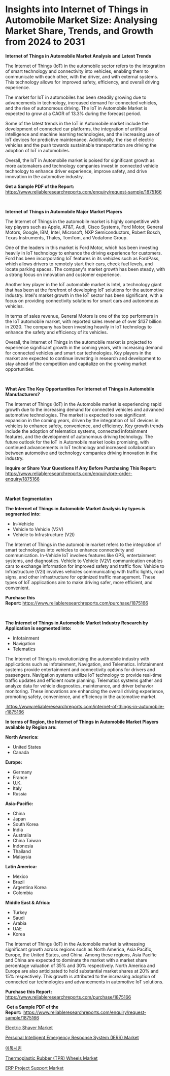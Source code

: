 <p><h1>Insights into Internet of Things in Automobile Market Size: Analysing Market Share, Trends, and Growth from 2024 to 2031</h1></p><p><strong>Internet of Things in Automobile Market Analysis and Latest Trends</strong></p>
<p><p>The Internet of Things (IoT) in the automobile sector refers to the integration of smart technology and connectivity into vehicles, enabling them to communicate with each other, with the driver, and with external systems. This technology allows for improved safety, efficiency, and overall driving experience.</p><p>The market for IoT in automobiles has been steadily growing due to advancements in technology, increased demand for connected vehicles, and the rise of autonomous driving. The IoT in Automobile Market is expected to grow at a CAGR of 13.3% during the forecast period. </p><p>Some of the latest trends in the IoT in Automobile market include the development of connected car platforms, the integration of artificial intelligence and machine learning technologies, and the increasing use of IoT devices for predictive maintenance. Additionally, the rise of electric vehicles and the push towards sustainable transportation are driving the adoption of IoT in automobiles.</p><p>Overall, the IoT in Automobile market is poised for significant growth as more automakers and technology companies invest in connected vehicle technology to enhance driver experience, improve safety, and drive innovation in the automotive industry.</p></p>
<p><strong>Get a Sample PDF of the Report:&nbsp;</strong> <a href="https://www.reliableresearchreports.com/enquiry/request-sample/1875166">https://www.reliableresearchreports.com/enquiry/request-sample/1875166</a></p>
<p>&nbsp;</p>
<p><strong>Internet of Things in Automobile Major Market Players</strong></p>
<p><p>The Internet of Things in the automobile market is highly competitive with key players such as Apple, AT&T, Audi, Cisco Systems, Ford Motor, General Motors, Google, IBM, Intel, Microsoft, NXP Semiconductors, Robert Bosch, Texas Instruments, Thales, TomTom, and Vodafone Group.</p><p>One of the leaders in this market is Ford Motor, which has been investing heavily in IoT technology to enhance the driving experience for customers. Ford has been incorporating IoT features in its vehicles such as FordPass, which allows drivers to remotely start their cars, check fuel levels, and locate parking spaces. The company's market growth has been steady, with a strong focus on innovation and customer experience.</p><p>Another key player in the IoT automobile market is Intel, a technology giant that has been at the forefront of developing IoT solutions for the automotive industry. Intel's market growth in the IoT sector has been significant, with a focus on providing connectivity solutions for smart cars and autonomous vehicles.</p><p>In terms of sales revenue, General Motors is one of the top performers in the IoT automobile market, with reported sales revenue of over $137 billion in 2020. The company has been investing heavily in IoT technology to enhance the safety and efficiency of its vehicles.</p><p>Overall, the Internet of Things in the automobile market is projected to experience significant growth in the coming years, with increasing demand for connected vehicles and smart car technologies. Key players in the market are expected to continue investing in research and development to stay ahead of the competition and capitalize on the growing market opportunities.</p></p>
<p>&nbsp;</p>
<p><strong>What Are The Key Opportunities For Internet of Things in Automobile Manufacturers?</strong></p>
<p><p>The Internet of Things (IoT) in the Automobile market is experiencing rapid growth due to the increasing demand for connected vehicles and advanced automotive technologies. The market is expected to see significant expansion in the coming years, driven by the integration of IoT devices in vehicles to enhance safety, convenience, and efficiency. Key growth trends include the adoption of telematics systems, connected infotainment features, and the development of autonomous driving technology. The future outlook for the IoT in Automobile market looks promising, with continued advancements in IoT technology and increased collaboration between automotive and technology companies driving innovation in the industry.</p></p>
<p><strong>Inquire or Share Your Questions If Any Before Purchasing This Report:</strong> <a href="https://www.reliableresearchreports.com/enquiry/pre-order-enquiry/1875166">https://www.reliableresearchreports.com/enquiry/pre-order-enquiry/1875166</a></p>
<p>&nbsp;</p>
<p><strong>Market Segmentation</strong></p>
<p><strong>The Internet of Things in Automobile Market Analysis by types is segmented into:</strong></p>
<p><ul><li>In-Vehicle</li><li>Vehicle to Vehicle (V2V)</li><li>Vehicle to Infrastructure (V2I)</li></ul></p>
<p><p>The Internet of Things in the automobile market refers to the integration of smart technologies into vehicles to enhance connectivity and communication. In-Vehicle IoT involves features like GPS, entertainment systems, and diagnostics. Vehicle to Vehicle (V2V) communication enables cars to exchange information for improved safety and traffic flow. Vehicle to Infrastructure (V2I) involves vehicles communicating with traffic lights, road signs, and other infrastructure for optimized traffic management. These types of IoT applications aim to make driving safer, more efficient, and convenient.</p></p>
<p><strong>Purchase this Report:&nbsp;</strong><a href="https://www.reliableresearchreports.com/purchase/1875166">https://www.reliableresearchreports.com/purchase/1875166</a></p>
<p>&nbsp;</p>
<p><strong>The Internet of Things in Automobile Market Industry Research by Application is segmented into:</strong></p>
<p><ul><li>Infotainment</li><li>Navigation</li><li>Telematics</li></ul></p>
<p><p>The Internet of Things is revolutionizing the automobile industry with applications such as Infotainment, Navigation, and Telematics. Infotainment systems provide entertainment and connectivity options for drivers and passengers. Navigation systems utilize IoT technology to provide real-time traffic updates and efficient route planning. Telematics systems gather and analyze data for vehicle diagnostics, maintenance, and driver behavior monitoring. These innovations are enhancing the overall driving experience, promoting safety, convenience, and efficiency in the automotive market.</p></p>
<p><a href="https://www.reliableresearchreports.com/internet-of-things-in-automobile-r1875166">&nbsp;https://www.reliableresearchreports.com/internet-of-things-in-automobile-r1875166</a></p>
<p><strong>In terms of Region, the Internet of Things in Automobile Market Players available by Region are:</strong></p>
<p>
    <p> <strong> North America: </strong>
        <ul>
            <li>United States</li>
            <li>Canada</li>
        </ul>
        </p> 
    <p> <strong> Europe: </strong>
        <ul>
            <li>Germany</li>
            <li>France</li>
            <li>U.K.</li>
            <li>Italy</li>
            <li>Russia</li>
        </ul>
        </p> 
    <p> <strong> Asia-Pacific: </strong>
        <ul>
            <li>China</li>
            <li>Japan</li>
            <li>South Korea</li>
            <li>India</li>
            <li>Australia</li>
            <li>China Taiwan</li>
            <li>Indonesia</li>
            <li>Thailand</li>
            <li>Malaysia</li>
        </ul>
        </p> 
    <p> <strong> Latin America: </strong>
        <ul>
            <li>Mexico</li>
            <li>Brazil</li>
            <li>Argentina Korea</li>
            <li>Colombia</li>
        </ul>
        </p> 
    <p> <strong> Middle East & Africa: </strong>
        <ul>
            <li>Turkey</li>
            <li>Saudi</li>
            <li>Arabia</li>
            <li>UAE</li>
            <li>Korea</li>
        </ul>
    </p>
    </p>
<p><p>The Internet of Things (IoT) in the Automobile market is witnessing significant growth across regions such as North America, Asia Pacific, Europe, the United States, and China. Among these regions, Asia Pacific and China are expected to dominate the market with a market share percentage valuation of 35% and 30% respectively. North America and Europe are also anticipated to hold substantial market shares at 20% and 15% respectively. This growth is attributed to the increasing adoption of connected car technologies and advancements in automotive IoT solutions.</p></p>
<p><strong>Purchase this Report: </strong><a href="https://www.reliableresearchreports.com/purchase/1875166">https://www.reliableresearchreports.com/purchase/1875166</a></p>
<p>&nbsp;<strong>Get a Sample PDF of the Report:&nbsp;&nbsp;</strong><a href="https://www.reliableresearchreports.com/enquiry/request-sample/1875166">https://www.reliableresearchreports.com/enquiry/request-sample/1875166</a></p>
<p><strong></strong></p>
<p><p><a href="https://issuu.com/reportprime-2/docs/electric-shaver-market-size-2030.pptx">Electric Shaver Market</a></p><p><a href="https://github.com/JennyferFeil2023/Market-Research-Report-List-1/blob/main/personal-intelligent-emergency-response-system-iers-market.md">Personal Intelligent Emergency Response System (IERS) Market</a></p><p><a href="https://github.com/lzrvbyqzftro57/Market-Research-Report-List-2/blob/main/581986761747.md">에톡시퀸</a></p><p><a href="https://www.linkedin.com/pulse/thermoplastic-rubber-tpr-wheels-market-size-trends-growth-outlook-y2wif">Thermoplastic Rubber (TPR) Wheels Market</a></p><p><a href="https://github.com/RoccoManning/Market-Research-Report-List-5/blob/main/erp-project-support-market.md">ERP Project Support Market</a></p></p>